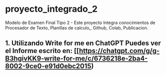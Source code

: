 # proyecto_integrado_2
Modelo de Examen Final Tipo 2 - Este proyecto Integra conocimientos de Procesador de Texto, Planillas de calculo,, Github, Colab, Publicacion.
## 1. Utilizando Write for me en ChatGPT Puedes ver el Informe escrito en: [[https://chatgpt.com/g/g-B3hgivKK9-write-for-me/c/6736218e-2ba4-8002-9ce0-e91d0ebc2015)
